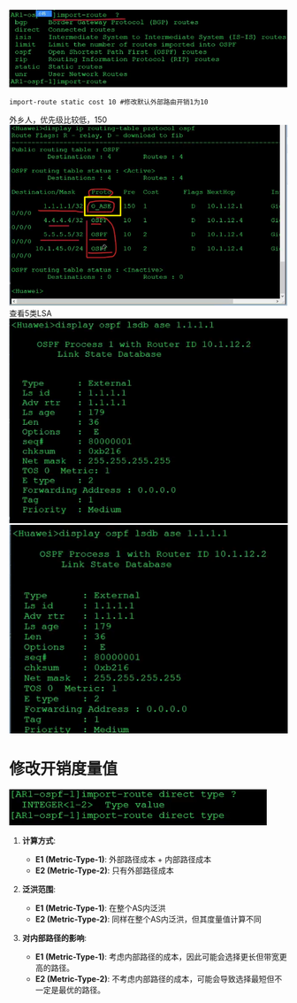 ![image-20247254338948.png|425](7_8ENSP%E5%AE%9E%E9%AA%8C%E9%85%8D%E7%BD%AE/Z%E6%9D%82/%E5%85%B3%E4%BA%8EOSPF%E7%9A%84ASBR%E5%BC%95%E5%85%A5%E5%A4%96%E9%83%A8%E8%B7%AF%E7%94%B1import/%E5%85%B3%E4%BA%8EOSPF%E7%9A%84ASBR%E5%BC%95%E5%85%A5%E5%A4%96%E9%83%A8%E8%B7%AF%E7%94%B1import/image-20247254338948.png)
```
import-route static cost 10 #修改默认外部路由开销1为10
```
外乡人，优先级比较低，150
![image-20247254455882.png|375](7_8ENSP%E5%AE%9E%E9%AA%8C%E9%85%8D%E7%BD%AE/Z%E6%9D%82/%E5%85%B3%E4%BA%8EOSPF%E7%9A%84ASBR%E5%BC%95%E5%85%A5%E5%A4%96%E9%83%A8%E8%B7%AF%E7%94%B1import/%E5%85%B3%E4%BA%8EOSPF%E7%9A%84ASBR%E5%BC%95%E5%85%A5%E5%A4%96%E9%83%A8%E8%B7%AF%E7%94%B1import/image-20247254455882.png)
查看5类LSA
![image-20247254710243.png](7_8ENSP%E5%AE%9E%E9%AA%8C%E9%85%8D%E7%BD%AE/Z%E6%9D%82/%E5%85%B3%E4%BA%8EOSPF%E7%9A%84ASBR%E5%BC%95%E5%85%A5%E5%A4%96%E9%83%A8%E8%B7%AF%E7%94%B1import/%E5%85%B3%E4%BA%8EOSPF%E7%9A%84ASBR%E5%BC%95%E5%85%A5%E5%A4%96%E9%83%A8%E8%B7%AF%E7%94%B1import/image-20247254710243.png)
![image-20247254731778.png](7_8ENSP%E5%AE%9E%E9%AA%8C%E9%85%8D%E7%BD%AE/Z%E6%9D%82/%E5%85%B3%E4%BA%8EOSPF%E7%9A%84ASBR%E5%BC%95%E5%85%A5%E5%A4%96%E9%83%A8%E8%B7%AF%E7%94%B1import/%E5%85%B3%E4%BA%8EOSPF%E7%9A%84ASBR%E5%BC%95%E5%85%A5%E5%A4%96%E9%83%A8%E8%B7%AF%E7%94%B1import/image-20247254731778.png)
# 修改开销度量值
![image-2024725925944.png](7_8ENSP%E5%AE%9E%E9%AA%8C%E9%85%8D%E7%BD%AE/Z%E6%9D%82/%E5%85%B3%E4%BA%8EOSPF%E7%9A%84ASBR%E5%BC%95%E5%85%A5%E5%A4%96%E9%83%A8%E8%B7%AF%E7%94%B1import/%E5%85%B3%E4%BA%8EOSPF%E7%9A%84ASBR%E5%BC%95%E5%85%A5%E5%A4%96%E9%83%A8%E8%B7%AF%E7%94%B1import/image-2024725925944.png)
1. **计算方式**:

    - **E1 (Metric-Type-1)**: 外部路径成本 + 内部路径成本
    - **E2 (Metric-Type-2)**: 只有外部路径成本
2. **泛洪范围**:
    
    - **E1 (Metric-Type-1)**: 在整个AS内泛洪
    - **E2 (Metric-Type-2)**: 同样在整个AS内泛洪，但其度量值计算不同
3. **对内部路径的影响**:
    
    - **E1 (Metric-Type-1)**: 考虑内部路径的成本，因此可能会选择更长但带宽更高的路径。
    - **E2 (Metric-Type-2)**: 不考虑内部路径的成本，可能会导致选择最短但不一定是最优的路径。